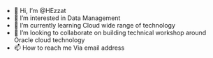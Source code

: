 - 👋 Hi, I’m @HEzzat
- 👀 I’m interested in Data Management 
- 🌱 I’m currently learning Cloud wide range of technology 
- 💞️ I’m looking to collaborate on building technical workshop around Oracle cloud technology
- 📫 How to reach me Via email address

<!---
HEzzat/HEzzat is a ✨ special ✨ repository because its `README.md` (this file) appears on your GitHub profile.
You can click the Preview link to take a look at your changes.
--->
